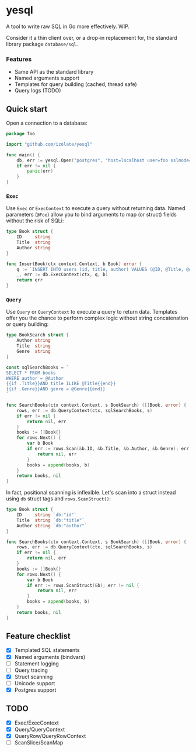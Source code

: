 # yesql

A tool to write raw SQL in Go more effectively. WIP.

Consider it a thin client over, or a drop-in replacement for, the standard library package `database/sql`.

### Features
* Same API as the standard library
* Named arguments support
* Templates for query building (cached, thread safe)
* Query logs (TODO)

## Quick start

Open a connection to a database:

```go
package foo

import "github.com/izolate/yesql"

func main() {
    db, err := yesql.Open("postgres", "host=localhost user=foo sslmode=disable")
    if err != nil {
        panic(err)
    }
}
```

### `Exec`

Use `Exec` or `ExecContext` to execute a query without returning data. Named parameters (`@Foo`) allow you to bind arguments to map (or struct) fields without the risk of SQLi:

```go
type Book struct {
    ID     string
    Title  string
    Author string
}

func InsertBook(ctx context.Context, b Book) error {
    q := `INSERT INTO users (id, title, author) VALUES (@ID, @Title, @Author)`
    _, err := db.ExecContext(ctx, q, b)
    return err
}
```

### `Query`

Use `Query` or `QueryContext` to execute a query to return data. Templates offer you the chance to perform complex logic without string concatenation or query building:

```go
type BookSearch struct {
    Author string    
    Title  string
    Genre  string
}

const sqlSearchBooks = `
SELECT * FROM books
WHERE author = @Author
{{if .Title}}AND title ILIKE @Title{{end}}
{{if .Genre}}AND genre = @Genre{{end}}
`

func SearchBooks(ctx context.Context, s BookSearch) ([]Book, error) {
    rows, err := db.QueryContext(ctx, sqlSearchBooks, s)
    if err != nil {
        return nil, err
    }
    books := []Book{}
    for rows.Next() {
        var b Book
        if err := rows.Scan(&b.ID, &b.Title, &b.Author, &b.Genre); err != nil {
            return nil, err
        }
        books = append(books, b)
    }
    return books, nil
}
```

In fact, positional scanning is inflexible. Let's scan into a struct instead using `db` struct tags and `rows.ScanStruct()`:

```go
type Book struct {
    ID     string `db:"id"`
    Title  string `db:"title"`
    Author string `db:"author"`
}

func SearchBooks(ctx context.Context, s BookSearch) ([]Book, error) {
    rows, err := db.QueryContext(ctx, sqlSearchBooks, s)
    if err != nil {
        return nil, err
    }
    books := []Book{}
    for rows.Next() {
        var b Book
        if err := rows.ScanStruct(&b); err != nil {
            return nil, err
        }
        books = append(books, b)
    }
    return books, nil
}
```

## Feature checklist

- [x] Templated SQL statements
- [x] Named arguments (bindvars)
- [ ] Statement logging
- [ ] Query tracing
- [x] Struct scanning
- [ ] Unicode support
- [x] Postgres support

## TODO

- [x] Exec/ExecContext
- [x] Query/QueryContext
- [x] QueryRow/QueryRowContext
- [ ] ScanSlice/ScanMap
